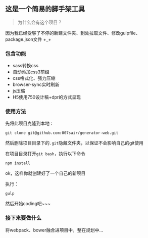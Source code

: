 ## 这是一个简易的脚手架工具

> 为什么会有这个项目？

因为我已经受够了不停的新建文件夹、到处拉取文件、修改gulpfile、package.json文件 +_+

### 包含功能

- sass转换css
- 自动添加css3前缀
- css格式化、强力压缩
- browser-sync实时刷新
- js压缩
- H5使用750设计稿+dpr的方式呈现

### 使用方法

先将此项目克隆到本地：

```
git clone git@github.com:007sair/generator-web.git
```

然后删除项目目录下的`.git`隐藏文件夹，以保证不会影响自己的git使用

在项目目录打开`git bash`，执行以下命令

```
npm install
```

ok，这样你就创建好了一个自己的新项目

执行：

```
gulp
```

然后开始coding吧~~~



### 接下来要做什么

将webpack、bower融合进项目中，整在规划中...




